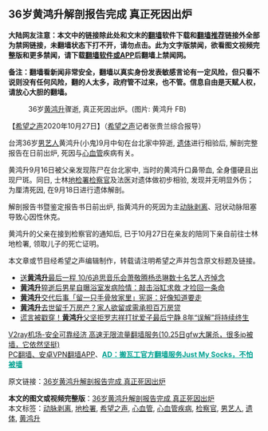  <h2>36岁黄鸿升解剖报告完成 真正死因出炉</h2> <p class="notice"><b>大陆网友注意：本文中的链接除此处和文末的<a href="https://github.com/bannedbook/fanqiang" >翻墙</a>软件下载和<a href="https://github.com/killgcd/justmysocks/blob/master/README.md">翻墙推荐</a>链接外全部为禁网链接，未翻墙状态下打不开，请勿点击。此为文字版禁闻，欲看图文视频完整版和更多禁闻，请下载<a href="https://github.com/bannedbook/fanqiang">翻墙软件或APP</a>后翻墙上禁闻网。</p><p>备注：翻墙看新闻非常安全，翻墙以真实身份发表敏感言论有一定风险，但只看不说则没有任何风险，翻的人太多，政府管不过来，也不管。信息自由是天赋人权，请放心大胆的翻墙。</b></p>  <div class="entry"> <figure><figcaption>36岁<a href="https://www.bannedbook.org/bnews/tag/%E9%BB%84%E9%B8%BF%E5%8D%87/" class="st_tag internal_tag" rel="tag" title="标签 黄鸿升 下的日志">黄鸿升</a>骤逝, 真正死因出炉。(图片: 黄鸿升 FB)</figcaption></figure> <p>【<span class='wp_keywordlink_affiliate'><a href="https://www.soundofhope.org" title="希望之声" target="_blank">希望之声</a></span>2020年10月27日】（<a href="https://www.bannedbook.org/bnews/tag/%e5%b8%8c%e6%9c%9b%e4%b9%8b%e5%a3%b0/" class="st_tag internal_tag" rel="tag" title="标签 希望之声 下的日志">希望之声</a>记者张贵兰综合报导）</p> <p>台湾36岁<a href="https://www.bannedbook.org/bnews/tag/%e7%94%b7%e8%89%ba%e4%ba%ba/" class="st_tag internal_tag" rel="tag" title="标签 男艺人 下的日志">男艺人</a>黄鸿升(小鬼)9月中旬在台北家中猝逝, <a href="https://www.bannedbook.org/bnews/tag/%E9%81%97%E4%BD%93/" class="st_tag internal_tag" rel="tag" title="标签 遗体 下的日志">遗体</a>进行相验后, 解剖完整报告在日前出炉, 死因与<a href="https://www.bannedbook.org/bnews/tag/%E5%BF%83%E8%A1%80%E7%AE%A1/" class="st_tag internal_tag" rel="tag" title="标签 心血管 下的日志">心血管</a>疾病有关。</p> <p>黄鸿升9月16日被父亲发现陈尸在台北家中, 当时的黄鸿升口鼻带血, 全身僵硬且出现尸斑。同日, 士林<a href="https://www.bannedbook.org/bnews/tag/%E5%9C%B0%E6%A3%80%E7%BD%B2/" class="st_tag internal_tag" rel="tag" title="标签 地检署 下的日志">地检署</a><a href="https://www.bannedbook.org/bnews/tag/%e6%a3%80%e5%af%9f%e5%ae%98/" class="st_tag internal_tag" rel="tag" title="标签 检察官 下的日志">检察官</a>及法医对遗体做初步相验, 发现并无明显外伤；为厘清死因, 在9月18日进行遗体解剖。</p> <p>解剖报告书暨鉴定报告书日前出炉, 指黄鸿升的死因为主<a href="https://www.bannedbook.org/bnews/tag/%E5%8A%A8%E8%84%89%E5%89%A5%E7%A6%BB/" class="st_tag internal_tag" rel="tag" title="标签 动脉剥离 下的日志">动脉剥离</a>、冠状动脉阻塞导致心因性休克。</p>  <p>黄鸿升的父亲在接到检察官的通知后, 已于10月27日在亲友的陪同下亲自前往士林地检署, 领取儿子的死亡证明。</p> <p></p> <p>本文章或节目经希望之声编辑制作，转载请注明希望之声并包含原文标题及链接。</p> <ul class='op-related-articles' title='相关阅读'> <li><a href='https://www.bannedbook.org/bnews/comments/20201006/1408953.html' target='_blank'>送<b>黄鸿升</b>最后一程 10/6追思音乐会萧敬腾杨丞琳数十名艺人齐悼念</a></li> <li><a href='https://www.bannedbook.org/bnews/yule/20201001/1406241.html' target='_blank'><b>黄鸿升</b>猝逝后男星自曝浴室发病险情：敲击浴缸求救 才捡回一条命</a></li> <li><a href='https://www.bannedbook.org/bnews/yule/20200924/1402212.html' target='_blank'><b>黄鸿升</b>交代后事「留一只手骨放家里」宪哥：好像知道要走</a></li> <li><a href='https://www.bannedbook.org/bnews/yule/20200923/1401527.html' target='_blank'><b>黄鸿升</b>去世留千万房产？家人欲留或需承担百万房贷</a></li> <li><a href='https://www.bannedbook.org/bnews/yule/20200922/1400794.html' target='_blank'>谎言被戳穿！<b>黄鸿升</b>父坚拒罗志祥打扰爱子最后宁静 8年“误解”将持续终生</a></li> </ul> <p class="texttj"> <a href="https://www.bannedbook.org/forum23/topic22702.html" target="_blank">V2ray机场-安全可靠经济 高速无限流量翻墙服务(10.25日gfw大屠杀，很多ip被墙，它依然坚挺)</a><br/> <a href="https://github.com/bannedbook/fanqiang/wiki/%E7%A6%81%E9%97%BB%E7%BD%91%E5%AE%89%E5%8D%93%E7%BF%BB%E5%A2%99%E6%96%B0%E9%97%BBAPP" target="_blank">PC翻墙、安卓VPN翻墙APP</a>、<span onclick="window.open('https://github.com/killgcd/justmysocks/blob/master/README.md')" style="font-weight:bold;color:#00A191;cursor:pointer;text-decoration:underline;outline:none">AD：搬瓦工官方翻墙服务Just My Socks，不怕被墙</span></p><p>原文链接：<a class="src_link"  href="https://www.soundofhope.org/post/436606" target="_blank">36岁黄鸿升解剖报告完成 真正死因出炉</a></p> <a name='sharetosocial'></a>       <div><b>本文的图文或视频完整版</b>：<a href='https://www.bannedbook.org/bnews/comments/20201028/1421492.html'>36岁黄鸿升解剖报告完成 真正死因出炉</a></div>  </div><!--END ENTRY--> <div class="postfooter"> <div>本文标签：<a href="https://www.bannedbook.org/bnews/tag/%E5%8A%A8%E8%84%89%E5%89%A5%E7%A6%BB/" rel="tag">动脉剥离</a>, <a href="https://www.bannedbook.org/bnews/tag/%E5%9C%B0%E6%A3%80%E7%BD%B2/" rel="tag">地检署</a>, <a href="https://www.bannedbook.org/bnews/tag/%e5%b8%8c%e6%9c%9b%e4%b9%8b%e5%a3%b0/" rel="tag">希望之声</a>, <a href="https://www.bannedbook.org/bnews/tag/%E5%BF%83%E8%A1%80%E7%AE%A1/" rel="tag">心血管</a>, <a href="https://www.bannedbook.org/bnews/tag/%E5%BF%83%E8%A1%80%E7%AE%A1%E7%96%BE%E7%97%85/" rel="tag">心血管疾病</a>, <a href="https://www.bannedbook.org/bnews/tag/%e6%a3%80%e5%af%9f%e5%ae%98/" rel="tag">检察官</a>, <a href="https://www.bannedbook.org/bnews/tag/%e7%94%b7%e8%89%ba%e4%ba%ba/" rel="tag">男艺人</a>, <a href="https://www.bannedbook.org/bnews/tag/%E9%81%97%E4%BD%93/" rel="tag">遗体</a>, <a href="https://www.bannedbook.org/bnews/tag/%E9%BB%84%E9%B8%BF%E5%8D%87/" rel="tag">黄鸿升</a></div>  </div><!--END POSTFOOTER--> 